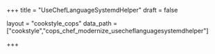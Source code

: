 +++
title = "UseChefLanguageSystemdHelper"
draft = false

layout = "cookstyle_cops"
data_path = ["cookstyle","cops_chef_modernize_usecheflanguagesystemdhelper"]

+++

<!-- The content of this page is automatically generated from the
cops_chef_modernize_usecheflanguagesystemdhelper.yml file in github.com/chef/cookstyle/blob/main/docs-chef-io/data/cookstyle/. -->
